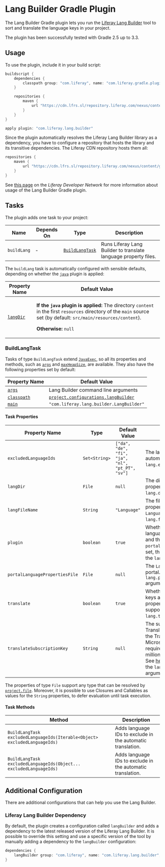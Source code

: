 # Lang Builder Gradle Plugin

The Lang Builder Gradle plugin lets you run the [Liferay Lang Builder](https://github.com/liferay/liferay-portal/tree/master/modules/util/lang-builder)
tool to sort and translate the language keys in your project.

The plugin has been successfully tested with Gradle 2.5 up to 3.3.

## Usage

To use the plugin, include it in your build script:

```gradle
buildscript {
	dependencies {
		classpath group: "com.liferay", name: "com.liferay.gradle.plugins.lang.builder", version: "2.2.1"
	}

	repositories {
		maven {
			url "https://cdn.lfrs.sl/repository.liferay.com/nexus/content/groups/public"
		}
	}
}

apply plugin: "com.liferay.lang.builder"
```

Since the plugin automatically resolves the Liferay Lang Builder library as a
dependency, you have to configure a repository that hosts the library and its
transitive dependencies. The Liferay CDN repository hosts them all:

```gradle
repositories {
	maven {
		url "https://cdn.lfrs.sl/repository.liferay.com/nexus/content/groups/public"
	}
}
```

See [this page](https://dev.liferay.com/develop/tutorials/-/knowledge_base/7-0/automatically-generating-language-files)
on the *Liferay Developer Network* for more information about usage of the Lang
Builder Gradle plugin.

## Tasks

The plugin adds one task to your project:

Name | Depends On | Type | Description
---- | ---------- | ---- | -----------
`buildLang` | \- | [`BuildLangTask`](#buildlangtask) | Runs Liferay Lang Builder to translate language property files.

The `buildLang` task is automatically configured with sensible defaults,
depending on whether the [`java`](https://docs.gradle.org/current/userguide/java_plugin.html)
plugin is applied:

Property Name | Default Value
------------- | -------------
[`langDir`](#langdir) | <p>**If the `java` plugin is applied:** The directory `content` in the first `resources` directory of the `main` source set (by default: `src/main/resources/content`).</p><p>**Otherwise:** `null`</p>

### BuildLangTask

Tasks of type `BuildLangTask` extend [`JavaExec`](https://docs.gradle.org/current/dsl/org.gradle.api.tasks.JavaExec.html),
so all its properties and methods, such as [`args`](https://docs.gradle.org/current/dsl/org.gradle.api.tasks.JavaExec.html#org.gradle.api.tasks.JavaExec:args(java.lang.Iterable))
and [`maxHeapSize`](https://docs.gradle.org/current/dsl/org.gradle.api.tasks.JavaExec.html#org.gradle.api.tasks.JavaExec:maxHeapSize),
are available. They also have the following properties set by default:

Property Name | Default Value
------------- | -------------
[`args`](https://docs.gradle.org/current/dsl/org.gradle.api.tasks.JavaExec.html#org.gradle.api.tasks.JavaExec:args) | Lang Builder command line arguments
[`classpath`](https://docs.gradle.org/current/dsl/org.gradle.api.tasks.JavaExec.html#org.gradle.api.tasks.JavaExec:classpath) | [`project.configurations.langBuilder`](#liferay-lang-builder-dependency)
[`main`](https://docs.gradle.org/current/dsl/org.gradle.api.tasks.JavaExec.html#org.gradle.api.tasks.JavaExec:main) | `"com.liferay.lang.builder.LangBuilder"`

#### Task Properties

Property Name | Type | Default Value | Description
------------- | ---- | ------------- | -----------
`excludedLanguageIds` | `Set<String>` | `["da", "de", "fi", "ja", "nl", "pt_PT", "sv"]` | The language IDs to exclude in the automatic translation. It sets the `lang.excluded.language.ids` argument.
<a name="langdir"></a>`langDir` | `File` | `null` | The directory where the language properties files are saved. It sets the `lang.dir` argument.
`langFileName` | `String` | `"Language"` | The file name prefix of the language properties files (e.g., `Language_it.properties`). It sets the `lang.file` argument.
`plugin` | `boolean` | `true` | Whether to check for duplicate language keys between the project and the portal. If `portalLanguagePropertiesFile` is not set, this property has no effect. It sets the `lang.plugin` argument.
`portalLanguagePropertiesFile` | `File` | `null` | The `Language.properties` file of the portal. It sets the `lang.portal.language.properties.file` argument.
`translate` | `boolean` | `true` | Whether to translate the language keys and generate a language properties file for each locale that's supported by Liferay. It sets the `lang.translate` argument.
`translateSubscriptionKey` | `String` | `null` | The subscription key for Microsoft Translation integration. Subscription to the Translator Text Translation API on Microsoft Cognitive Services is required. Basic subscriptions, up to 2 million characters a month, are free. See [here](http://docs.microsofttranslator.com/text-translate.html) for more information. It sets the `lang.translate.subscription.key` argument.

The properties of type `File` support any type that can be resolved by
[`project.file`](https://docs.gradle.org/current/dsl/org.gradle.api.Project.html#org.gradle.api.Project:file(java.lang.Object)).
Moreover, it is possible to use Closures and Callables as values for the
`String` properties, to defer evaluation until task execution.

#### Task Methods

Method | Description
------ | -----------
`BuildLangTask excludedLanguageIds(Iterable<Object> excludedLanguageIds)` | Adds language IDs to exclude in the automatic translation.
`BuildLangTask excludedLanguageIds(Object... excludedLanguageIds)` | Adds language IDs to exclude in the automatic translation.

## Additional Configuration

There are additional configurations that can help you use the Lang Builder.

### Liferay Lang Builder Dependency

By default, the plugin creates a configuration called `langBuilder` and adds a
dependency to the latest released version of the Liferay Lang Builder. It is
possible to override this setting and use a specific version of the tool by
manually adding a dependency to the `langBuilder` configuration:

```gradle
dependencies {
	langBuilder group: "com.liferay", name: "com.liferay.lang.builder", version: "1.0.25"
}
```
